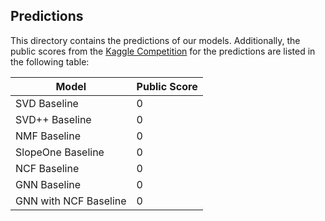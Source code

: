 ## Predictions
This directory contains the predictions of our models. Additionally, the public scores from the [Kaggle Competition](https://www.kaggle.com/c/cil-collaborative-filtering-2021) for the predictions are listed in the following table:

Model | Public Score
------|-------------
SVD Baseline | 0
SVD++ Baseline | 0
NMF Baseline | 0
SlopeOne Baseline | 0
NCF Baseline | 0
GNN Baseline | 0
GNN with NCF Baseline | 0
